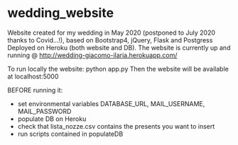 # wedding_website
Website created for my wedding in May 2020 (postponed to July 2020 thanks to Covid...!), based on Bootstrap4, jQuery, Flask and Postgress
Deployed on Heroku (both website and DB).
The website is currently up and running @ http://wedding-giacomo-ilaria.herokuapp.com/

To run locally the website: python app.py
Then the website will be available at localhost:5000

BEFORE running it:
- set environmental variables DATABASE_URL, MAIL_USERNAME, MAIL_PASSWORD
- populate DB on Heroku
- check that lista_nozze.csv contains the presents you want to insert
- run scripts contained in populateDB
